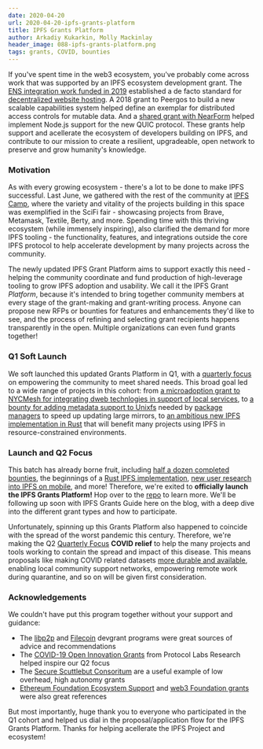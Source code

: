 ```yaml
---
date: 2020-04-20
url: 2020-04-20-ipfs-grants-platform
title: IPFS Grants Platform
author: Arkadiy Kukarkin, Molly Mackinlay
header_image: 088-ipfs-grants-platform.png
tags: grants, COVID, bounties
---
```


If you've spent time in the web3 ecosystem, you've probably come across work that was supported by an IPFS ecosystem development grant. The [ENS integration work funded in 2019](https://medium.com/the-ethereum-name-service/ethdns-9d56298fa38a) established a de facto standard for [decentralized website hosting](https://app.ens.domains/name/ethereum.eth). A 2018 grant to Peergos to build a new scalable capabilities system helped define an exemplar for distributed access controls for mutable data. And a [shared grant with NearForm](https://www.nearform.com/blog/a-quic-update-for-node-js/) helped implement Node.js support for the new QUIC protocol. These grants help support and acellerate the ecosystem of developers building on IPFS, and contribute to our mission to create a resilient, upgradeable, open network to preserve and grow humanity's knowledge.

### Motivation

As with every growing ecosystem - there's a lot to be done to make IPFS successful. Last June, we gathered with the rest of the community at [IPFS Camp](https://blog.ipfs.io/2019-07-08-ipfs-camp-recap/), where the variety and vitality of the projects building in this space was exemplified in the SciFi fair - showcasing projects from Brave, Metamask, Textile, Berty, and more. Spending time with this thriving ecosystem (while immensely inspiring), also clarified the demand for more IPFS tooling - the functionality, features, and integrations outside the core IPFS protocol to help accelerate development by many projects across the community. 

The newly updated IPFS Grant Platform aims to support exactly this need - helping the community coordinate and fund production of high-leverage tooling to grow IPFS adoption and usability. We call it the IPFS Grant *Platform*, because it's intended to bring together community members at every stage of the grant-making and grant-writing process. Anyone can propose new RFPs or bounties for features and enhancements they'd like to see, and the process of refining and selecting grant recipients happens transparently in the open. Multiple organizations can even fund grants together!

### Q1 Soft Launch

We soft launched this updated Grants Platform in Q1, with a [quarterly focus](https://github.com/ipfs/devgrants/blob/master/FOCUS.md#q1-2020-hello-world) on empowering the community to meet shared needs. This broad goal led to a wide range of projects in this cohort: from [a microadoption grant to NYCMesh for integrating dweb technlogies in support of local services](https://github.com/ipfs/devgrants/issues/11), to [a bounty for adding metadata support to Unixfs](https://github.com/ipfs/go-ipfs/issues/6920) needed by [package managers](https://github.com/ipfs/package-managers) to speed up updating large mirrors, to [an ambitious new IPFS implementation in Rust](https://github.com/ipfs/devgrants/tree/master/open-grants/ipfs-rust) that will benefit many projects using IPFS in resource-constrained environments.

### Launch and Q2 Focus

This batch has already borne fruit, including [half a dozen completed bounties](https://github.com/ipfs/devgrants/projects/1), the beginnings of a [Rust IPFS implementation](https://github.com/ipfs-rust/rust-ipfs), [new user research into IPFS on mobile](https://blog.ipfs.io/2020-04-10-ipfs-mobile-design-research/), and more! Therefore, we're exited to **officially launch the IPFS Grants Platform!** Hop over to the [repo](https://github.com/ipfs/devgrants) to learn more. We'll be following up soon with IPFS Grants Guide here on the blog, with a deep dive into the different grant types and how to participate.

Unfortunately, spinning up this Grants Platform also happened to coincide with the spread of the worst pandemic this century. Therefore, we're making the Q2 [Quarterly Focus](https://github.com/ipfs/devgrants/blob/master/FOCUS.md) **COVID relief** to help the many projects and tools working to contain the spread and impact of this disease. This means proposals like making COVID related datasets [more durable and available](https://github.com/ipfs/ipfs-cluster/issues/1021), enabling local community support networks, empowering remote work during quarantine, and so on will be given first consideration.


### Acknowledgements

We couldn't have put this program together without your support and guidance: 

- The [libp2p](https://github.com/libp2p/devgrants) and [Filecoin](https://filecoin.io/grants/) devgrant programs were great sources of advice and recommendations
- The [COVID-19 Open Innovation Grants](https://protocollabs.smapply.io/prog/covid-19_open_innovation_grants/) from Protocol Labs Research helped inspire our Q2 focus
- The [Secure Scuttlebut Consoritum](https://github.com/ssbc/grants-process) are a useful example of low overhead, high autonomy grants
- [Ethereum Foundation Ecosystem Support](https://ecosystem.support/) and [web3 Foundation grants](https://web3.foundation/grants/) were also great references

But most importantly, huge thank you to everyone who participated in the Q1 cohort and helped us dial in the proposal/application flow for the IPFS Grants Platform. Thanks for helping acellerate the IPFS Project and ecosystem!
